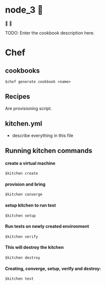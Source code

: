 # node_3 :taco:
:taco:
:sushi:

TODO: Enter the cookbook description here.

# Chef

## cookbooks
    $chef generate cookbook <name>

## Recipes
Are provisioning script.

## kitchen.yml
- describe everything in this file

## Running  kitchen commands

#### create a virtual machine
    $kitchen create

#### provision and bring

    $kitchen converge

#### setup kitchen to run test
    $kitchen setup

#### Run tests on newly created environment
    $kitchen verify

#### This will destroy the kitchen
    $kitchen destroy

#### Creating, converge, setup, verify and destroy:
    $kitchen test
